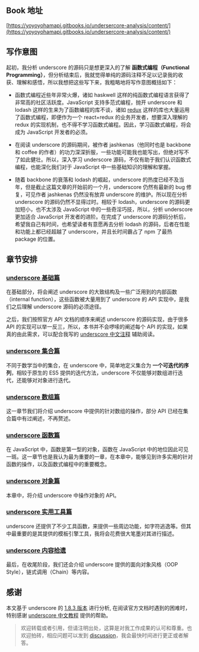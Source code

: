 ## Book 地址

[https://yoyoyohamapi.gitbooks.io/undersercore-analysis/content/](https://yoyoyohamapi.gitbooks.io/undersercore-analysis/content/)

## 写作意图

起初，我分析 underscore 的源码只是想更深入的了解 **函数式编程（Functional Programming）**，但分析结束后，我就觉得单纯的源码注释不足以记录我的收获、理解和感悟，所以我想把这些写下来，我粗略地将写作意图概括如下：

* 函数式编程近些年非常火爆，诸如 haskwell 这样的纯函数式编程语言获得了非常高的社区活跃度。JavaScript 支持多范式编程，抛开 underscore 和 lodash 这样的生来为了函数编程的库不谈，诸如 [redux](https://github.com/reactjs/redux) 这样的库也大量运用了函数式编程，即便作为一个 react+redux 的业务开发者，想要深入理解的 redux 的实现机制，也不得不学习函数式编程。因此，学习函数式编程，将会成为 JavaScript 开发者的必须。

* 在阅读 underscore 的源码期间，被作者 jashkenas（他同时也是 backbone 和 coffee 的作者）的功力深深折服，一些功能可能我也能写出，但绝对写不了如此健壮。所以，深入学习 underscore 源码，不仅有助于我们认识函数式编程，也能深化我们对于 JavaScript 中一些基础知识的理解和掌握。

* 随着 backbone 的衰落和 lodash 的崛起，underscore 的热度已经不及当年，但是截止这篇文章的开始前的一个月，underscore 仍然有最新的 bug 修复，可见作者 jashkenas 仍然没有放弃 underscore 的维护。所以现在分析 underscore 的源码仍然不显得过时。相较于 lodash，underscore 的源码更加短小，也不太涉及 JavaScript 中的一些奇淫巧技，所以，分析 underscore 更加适合 JavaScript 开发者的进阶。在完成了 underscore 的源码分析后，希望我自己有时间，也希望读者有意愿再去分析 lodash 的源码，后者在性能和功能上都已经超越了 underscore，并且长时间霸占了 npm 了最热 package 的位置。

## 章节安排

### [underscore 基础篇](base/README.md)

在基础部分，将会阐述 underscore 的大致结构及一些广泛用到的内部函数（internal function），这些函数被大量用到了 underscore 的 API 实现中，是我们之后理解 underscore 源码的必须途径。

之后，我们按照官方 API 文档的顺序来阐述 underscore 的源码实现，由于很多 API 的实现可以举一反三，所以，本书并不会啰嗦的阐述每个 API 的实现，如果真的由此需求，可以配合我写的 [underscore 中文注释](https://github.com/yoyoyohamAPI/underscore/blob/master/underscore.analysis.js) 辅助阅读。

### [underscore 集合篇](collection/README.md)

不同于数学当中的集合，在 underscore 中，简单地定义集合为 **一个可迭代的序列**，相较于原生的 ES5 提供的迭代方法，underscore 不仅能够对数组进行迭代，还能够对对象进行迭代。

### [underscore 数组篇](array/README.md)

这一章节我们将介绍 underscore 中提供的针对数组的操作，部分 API 已经在集合篇中有过阐述，不再赘述。

### [underscore 函数篇](function/README.md)

在 JavaScript 中，函数是第一型的对象，函数在 JavaScript 中的地位因此可见一斑。这一章节也是我认为最为重要的一章，在本章中，能够见到许多实用的针对函数的操作，以及函数式编程中的重要概念。

### [underscore 对象篇](object/README.md)

本章中，将介绍 underscore 中操作对象的 API。

### [underscore 实用工具篇](utils/README.md)

underscore 还提供了不少工具函数，来提供一些周边功能，如字符逃逸等。但其中最重要的是其提供的模板引擎工具，我将会花费很大笔墨对其进行描述。

### [underscore 内容拾遗](supply/README.md)

最后，在收尾阶段，我们还会介绍 underscore 提供的面向对象风格（OOP Style），链式调用（Chain）等内容。

## 感谢

本文基于 underscore 的 [1.8.3 版本](https://github.com/jashkenas/underscore/tree/1.8.3) 进行分析, 在阅读官方文档时遇到的困难时，特别感谢 [underscore 中文教程](http://www.css88.com/doc/underscore/) 提供的帮助。

> 欢迎转载或者引用，但请注明出处，这算是对我工作成果的认可和尊重。也欢迎拍砖，相应问题可以发到 [discussion](https://www.gitbook.com/book/yoyoyohamAPI/undersercore-analysis/discussions)，我会最快时间进行更正或者解答。



